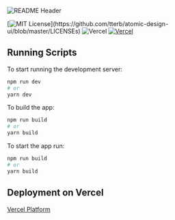 ![README Header](https://user-images.githubusercontent.com/34681035/183911610-45640077-fc12-4e8e-8487-eb9f00ea09e9.png)

[![MIT License](https://img.shields.io/apm/l/atomic-design-ui.svg?)](https://github.com/tterb/atomic-design-ui/blob/master/LICENSEs)
![Vercel](https://vercelbadge.vercel.app/api/gitanimous/wythrcast)
[![Vercel](https://img.shields.io/badge/vercel-%23000000.svg?style=for-the-badge&logo=vercel&logoColor=white)](https://wythr-cast.vercel.app/)

## Running Scripts

To start running the development server:

```bash
npm run dev
# or
yarn dev
```

To build the app:

```bash
npm run build
# or
yarn build
```

To start the app run:

```bash
npm run build
# or
yarn build
```

## Deployment on Vercel

[Vercel Platform](https://vercel.com/new?utm_medium=default-template&filter=next.js&utm_source=create-next-app&utm_campaign=create-next-app-readme)
